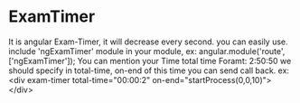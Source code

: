 ExamTimer
=========

It is angular Exam-Timer, it will decrease every second.  you can easily use.  include 'ngExamTimer' module in your module,   ex: angular.module('route',['ngExamTimer']);  You can mention your Time total time  Foramt: 2:50:50   we should specify in total-time, on-end of this time you can send call back.  ex: &lt;div exam-timer total-time="00:00:2" on-end="startProcess(0,0,10)">&lt;/div>
